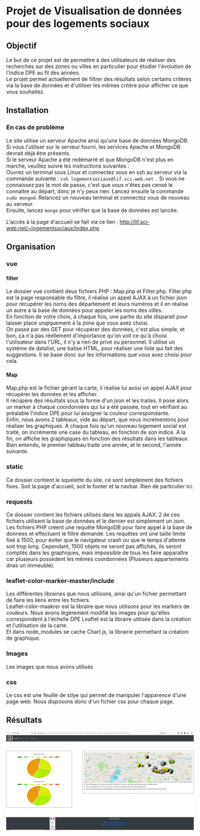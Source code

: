 # Projet de Visualisation de données pour des logements sociaux

## Objectif
Le but de ce projet est de permettre à des utilisateurs de réaliser des recherches sur des zones ou villes en particulier pour étudier l'évolution de l'indice DPE au fil des années.  
Le projet permet actuellement de filtrer des résultats selon certains critères via la base de données et d'utiliser les mêmes critère pour afficher ce que vous souhaitez. 


## Installation
### En cas de problème
Le site utilise un serveur Apache ainsi qu'une base de données MongoDB. Si vous l'utiliser sur le serveur fourni, les services Apache et MongoDB devrait déjà être présents.  
Si le serveur Apache a été redémarré et que MongoDB n'est plus en marche, veuillez suivre les instructions suivantes :  
Ouvrez un terminal sous Linux et connectez vous en ssh au serveur via la commande suivante : `ssh logementsociaux@lif.sci-web.net `.
Si vous ne connaissez pas le mot de passe, c'est que vous n'êtes pas censé le connaître au départ, donc je n'y peux rien. 
Lancez ensuite la commande `sudo mongod`. Relancez un nouveau terminal et connectez vous de nouveau au serveur.  
Ensuite, lancez `mongo` pour vérifier que la base de données est lancée. 

L'accès à la page d'accueil se fait via ce lien : http://lif.sci-web.net/~logementsociaux/index.php

## Organisation 

### vue
#### filter
Le dossier vue contient deux fichiers PHP : Map.php et Filter.php. Filter.php est la page responsable du filtre, il réalise un appel AJAX à un fichier json pour récupérer les noms des département et leurs numéros et il en réalise un autre à la base de données pour appeler les noms des villes.  
En fonction de votre choix, à chaque fois, une partie du site disparait pour laisser place unqiquement à la zone que vous avez choisi.  
On passe par des GET pour récupérer des données, c'est plus simple, et bon, ça n'a pas réellement d'importance qu'on voit ce qu'à choisi l'utilisateur dans l'URL, il n'y a rien de privé ou personnel.
Il utilise un système de datalist, une balise HTML, pour réaliser une liste qui fait des suggestions. Il se base donc sur les informations que vous avez choisi pour cela.
#### Map
Map.php est le fichier gérant la carte, il réalise lui aussi un appel AJAX pour récupérer les données et les afficher.  
Il récupère des résultats sous la forme d'un json et les traites. Il pose alors un marker à chaque coordonnées qui lui a été passée, tout en vérifiant au préalable l'indice DPE pour lui assigner la couleur correspondante.  
Enfin, nous avons 2 tableaux, vide au départ, que nous incrémentons pour réaliser les graphiques. A chaque fois qu'un nouveau logement social est traité, on incrémente une case du tableau, en fonction de son indice. A la fin, on affiche les graphqiques en fonction des résultats dans les tableaux. Bien entendu, le premier tableau traite une année, et le second, l'année suivante.

### static
Ce dossier contient le squelette du site, ce sont simplement des fichiers fixes. Soit la page d'accueil, soit le footer et la navbar.
Rien de particulier ici.


### requests
Ce dossier contient les fichiers utilisés dans les appals AJAX. 2 de ces fichiers utilisent la base de données et le dernier est simplement un json.  
Les fichiers PHP créent une requête MongoDB pour faire appel à la base de données et effectuent le filtre demandé.
Les requêtes ont une taille limite fixé à 1500, pour éviter que le navigateur crash ou que le temps d'attente soit trop long. 
Cependant, 1500 objets ne seront pas affichés, ils seront comptés dans les graphiques, mais impossible de tous les faire apparaître car plusieurs possèdent les mêmes coordonnées (Plusieurs appartements dnas un immeuble).


### leaflet-color-marker-master/include
Les différentes librairies que nous utilisons, ainsi qu'un fichier permettant de faire les liens entre les fichiers.  
Leaflet-color-maakrer est la libraire que nous utilisons pour les markers de couleurs. Nous avons légèrement modifié les images pour qu'elles correspondent à l'échelle DPE
Leaflet est la libraire utilisée dans la création et l'utilisation de la carte.  
Et dans node_modules se cache Chart.js, la librairie permettant la création de graphique.

### Images
Les images que nous avons utilisés

### css
Le css est une feuille de stlye qui permet de manipuler l'apparence d'une page web. Nous disposons donc d'un fichier css pour chaque page.


## Résultats
![Image Résultat](/Images/Capture.PNG?raw=true)
